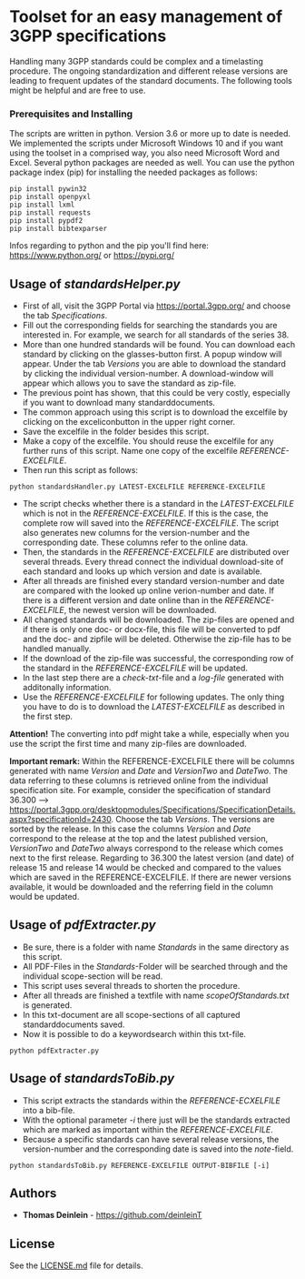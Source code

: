 # Toolset for an easy management of 3GPP specifications

Handling many 3GPP standards could be complex and a timelasting procedure. The ongoing standardization and different release versions are leading to frequent updates of the standard documents. The following tools might be helpful and are free to use.

### Prerequisites and Installing

The scripts are written in python. Version 3.6 or more up to date is needed. We implemented the scripts under Microsoft Windows 10 and if you want using the toolset in a comprised way, you also need Microsoft Word and Excel.
Several python packages are needed as well. You can use the python package index (pip) for installing the needed packages as follows:

```
pip install pywin32
pip install openpyxl
pip install lxml
pip install requests
pip install pypdf2
pip install bibtexparser
```

Infos regarding to python and the pip you'll find here: https://www.python.org/ or https://pypi.org/

## Usage of *standardsHelper.py*

* First of all, visit the 3GPP Portal via https://portal.3gpp.org/ and choose the tab *Specifications*.
* Fill out the corresponding fields for searching the standards you are interested in. For example, we search for all standards of the series 38.
* More than one hundred standards will be found. You can download each standard by clicking on the glasses-button first. A popup window will appear. Under the tab *Versions* you are able to download the standard by clicking the individual version-number. A download-window will appear which allows you to save the standard as zip-file.
* The previous point has shown, that this could be very costly, especially if you want to download many standarddocuments.
* The common approach using this script is to download the excelfile by clicking on the exceliconbutton in the upper right corner.
* Save the excelfile in the folder besides this script.
* Make a copy of the excelfile. You should reuse the excelfile for any further runs of this script. Name one copy of the excelfile *REFERENCE-EXCELFILE*.
* Then run this script as follows:

```
python standardsHandler.py LATEST-EXCELFILE REFERENCE-EXCELFILE
```

* The script checks whether there is a standard in the *LATEST-EXCELFILE* which is not in the *REFERENCE-EXCELFILE*. If this is the case, the complete row will saved into the *REFERENCE-EXCELFILE*. The script also generates new columns for the version-number and the corresponding date. These columns refer to the online data.
* Then, the standards in the *REFERENCE-EXCELFILE* are distributed over several threads. Every thread connect the individual download-site of each standard and looks up which version and date is available.
* After all threads are finished every standard version-number and date are compared with the looked up online verion-number and date. If there is a different version and date online than in the *REFERENCE-EXCELFILE*, the newest version will be downloaded.
* All changed standards will be downloaded. The zip-files are opened and if there is only one doc- or docx-file, this file will be converted to pdf and the doc- and zipfile will be deleted. Otherwise the zip-file has to be handled manually.
* If the download of the zip-file was successful, the corresponding row of the standard in the *REFERENCE-EXCELFILE* will be updated.
* In the last step there are a *check-txt*-file and a *log-file* generated with additonally information.
* Use the *REFERENCE-EXCELFILE* for following updates. The only thing you have to do is to download the *LATEST-EXCELFILE* as described in the first step.

**Attention!**
The converting into pdf might take a while, especially when you use the script the first time and many zip-files are downloaded. 

**Important remark:**
Within the REFERENCE-EXCELFILE there will be columns generated with name *Version* and *Date* and *VersionTwo* and *DateTwo*. The data referring to these columns is retrieved online from the individual specification site. For example, consider the specification of standard 36.300 --> https://portal.3gpp.org/desktopmodules/Specifications/SpecificationDetails.aspx?specificationId=2430.
Choose the tab *Versions*. The versions are sorted by the release. In this case the columns *Version* and *Date* correspond to the release at the top and the latest published version, *VersionTwo* and *DateTwo* always correspond to the release which comes next to the first release. 
Regarding to 36.300 the latest version (and date) of release 15 and release 14 would be checked and compared to the values which are saved in the REFERENCE-EXCELFILE. If there are newer versions available, it would be downloaded and the referring field in the column would be updated.

## Usage of *pdfExtracter.py*
* Be sure, there is a folder with name *Standards* in the same directory as this script. 
* All PDF-Files in the *Standards*-Folder will be searched through and the individual scope-section will be read.
* This script uses several threads to shorten the procedure.
* After all threads are finished a textfile with name *scopeOfStandards.txt* is generated.
* In this txt-document are all scope-sections of all captured standarddocuments saved.
* Now it is possible to do a keywordsearch within this txt-file. 

```
python pdfExtracter.py
```

## Usage of *standardsToBib.py*
* This script extracts the standards within the *REFERENCE-ECXELFILE* into a bib-file.
* With the optional parameter *-i* there just will be the standards extracted which are marked as important within the *REFERENCE-EXCELFILE*.
* Because a specific standards can have several release versions, the version-number and the corresponding date is saved into the *note*-field.

```
python standardsToBib.py REFERENCE-EXCELFILE OUTPUT-BIBFILE [-i]
```

## Authors

* **Thomas Deinlein** - https://github.com/deinleinT

## License

See the [LICENSE.md](LICENSE.md) file for details.

